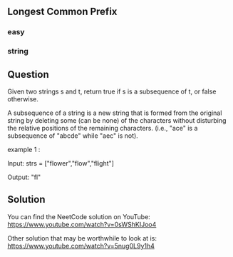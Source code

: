 ## Longest Common Prefix
### easy
### string
##  Question
Given two strings s and t, return true if s is a subsequence of t, or false otherwise.

A subsequence of a string is a new string that is formed from the original string by deleting some (can be none) of the characters without disturbing the relative positions of the remaining characters. (i.e., "ace" is a subsequence of "abcde" while "aec" is not).

example 1 : 

Input: strs = ["flower","flow","flight"]

Output: "fl"


## Solution
You can find the NeetCode solution on YouTube: https://www.youtube.com/watch?v=0sWShKIJoo4

Other solution that may be worthwhile to look at is: https://www.youtube.com/watch?v=5nug0L9y1h4
